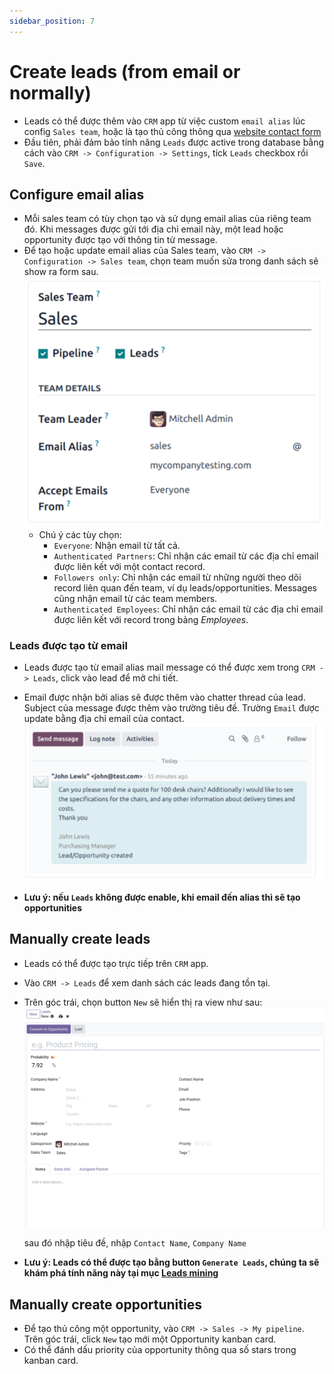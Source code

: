 ```yaml
---
sidebar_position: 7
---
```


# Create leads (from email or normally)

- Leads có thể được thêm vào `CRM` app từ việc custom `email alias` lúc config `Sales team`, hoặc là tạo thủ công thông qua [website contact form](./create-opportunities-from-web-contact-forms.md)
- Đầu tiên, phải đảm bảo tính năng `Leads` được active trong database bằng cách vào `CRM -> Configuration -> Settings`, tick `Leads` checkbox rồi `Save`.

## Configure email alias

- Mỗi sales team có tùy chọn tạo và sử dụng email alias của riêng team đó. Khi messages được gửi tới địa chỉ email này, một lead hoặc opportunity
  được tạo với thông tin từ message.
- Để tạo hoặc update email alias của Sales team, vào `CRM -> Configuration -> Sales team`, chọn team muốn sửa trong danh sách sẽ show ra form sau.
  ![sales team email alias](../img/sales_team_email_alias.png)
  - Chú ý các tùy chọn:
    - `Everyone`: Nhận email từ tất cả.
    - `Authenticated Partners`: Chỉ nhận các email từ các địa chỉ email được liên kết với một contact record.
    - `Followers only`: Chỉ nhận các email từ những người theo dõi record liên quan đến team, ví dụ leads/opportunities. Messages cũng nhận email từ các team members.
    - `Authenticated Employees`: Chỉ nhận các email từ các địa chỉ email được liên kết với record trong bảng _Employees_.

### Leads được tạo từ email

- Leads được tạo từ email alias mail message có thể được xem trong `CRM -> Leads`, click vào lead để mở chi tiết.
- Email được nhận bởi alias sẽ được thêm vào chatter thread của lead. Subject của message được thêm vào trường tiêu đề. Trường `Email` được update bằng địa chỉ email của contact.
  ![email alias lead created](../img/email_alias_lead_created.png)

- **Lưu ý: nếu `Leads` không được enable, khi email đến alias thì sẽ tạo opportunities**

## Manually create leads

- Leads có thể được tạo trực tiếp trên `CRM` app.
- Vào `CRM -> Leads` để xem danh sách các leads đang tồn tại.
- Trên góc trái, chọn button `New` sẽ hiển thị ra view như sau:
  ![new lead](../img/create_new_lead.png)

  sau đó nhập tiêu đề, nhập `Contact Name`, `Company Name`

- **Lưu ý: Leads có thể được tạo bằng button `Generate Leads`, chúng ta sẽ khám phá tính năng này tại mục [Leads mining](./lead-mining.md)**

## Manually create opportunities

- Để tạo thủ công một opportunity, vào `CRM -> Sales -> My pipeline`. Trên góc trái, click `New` tạo mới một Opportunity kanban card.
- Có thể đánh dấu priority của opportunity thông qua số stars trong kanban card.
